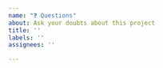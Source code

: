 ```yaml
---
name: "❓ Questions"
about: Ask your doubts about this project
title: ''
labels: ''
assignees: ''

---
```




